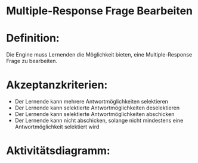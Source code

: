 # Multiple-Response Frage Bearbeiten


# Definition:
Die Engine muss Lernenden die Möglichkeit bieten, eine Multiple-Response Frage zu bearbeiten.

# Akzeptanzkriterien:
- Der Lernende kann mehrere Antwortmöglichkeiten selektieren
- Der Lernende kann selektierte Antwortmöglichkeiten deselektieren
- Der Lernende kann selektierte Antwortmöglichkeiten abschicken
- Der Lernende kann nicht abschicken, solange nicht mindestens eine Antwortmöglichkeit selektiert wird

# Aktivitätsdiagramm:


